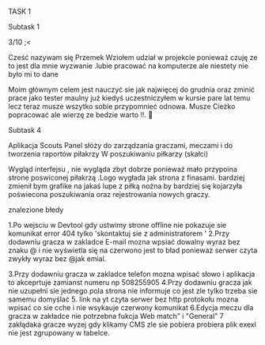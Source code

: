 TASK 1


Subtask 1

3/10 ;<


Cześć nazywam się Przemek Wziołem udział w projekcie ponieważ czuję ze to jest dla mnie wyzwanie .lubie pracować na komputerze ale niestety nie było mi to dane 

Moim głównym celem jest nauczyć sie jak najwięcej do grudnia oraz zminić prace jako tester maulny już kiedyś uczestniczyłem w kursie pare  lat temu lecz teraz 
musze wszytko sobie przypomnieć odnowa. Musze Cieżko popracować ale wierzę ze bedzie warto !!. 💯



Subtask 4

Aplikacja Scouts Panel słóży do 
 zarządzania graczami, meczami i do tworzenia raportów piłakrzy W poszukiwaniu piłkarzy (skałci)
 
Wygląd interfejsu , nie wygląda zbyt dobrze ponieważ mało przypoina strone poswiconej piłakrzą .Logo wygłada jak strona z finasami.
bardziej zmienił bym grafike na jakaś lupe z piłką nożna by bardziej się kojarzyła poświecona poszukiwania oraz rejestrowania nowych graczy. 

znalezione błedy 

1.Po wejsciu w Devtool gdy ustwimy strone offline nie pokazuje sie komunikat error 404 tylko 'skontaktuj sie z administratorem '
2.Przy dodawniu gracza w zakladce E-mail mozna wpsiać dowalny wyraz bez znaku @ i nie wyświetla się na czerwono jest to 
bład ponieważ serwer czyta zwykły wyraz bez @jak emial.

3.Przy dodawniu gracza w zakladce telefon mozna wpisać słowo i aplikacja to akceprtuje zamianst numeru np 508255905
4.Przy dodawniu gracza jak nie uzupełni sie jednego pola strona nie informuje co jest zle tylko trzeba sie samemu domyślać 
5. link na yt czyta serwer bez http protokołu mozna wpisać co sie cche i nie wsykauje czerwony komunikat 
6.Edycja meczu dla gracza w zakładce nie  potrzebna fukcja  Web match" i "General"
7 zakłądaka gracze wyzej gdy klikamy CMS zle sie pobiera probiera plik exexl nie jest zgrupowany w tabelce.
 




